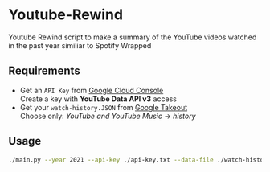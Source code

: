 # Youtube-Rewind
 
Youtube Rewind script to make a summary of the YouTube videos watched in the past year similiar to Spotify Wrapped


## Requirements
* Get an `API Key` from [Google Cloud Console](https://console.cloud.google.com/apis/library/youtube.googleapis.com)\
Create a key with  **YouTube Data API v3** access
 * Get your  `watch-history.JSON` from [Google Takeout](https://takeout.google.com)\
 Choose only: *YouTube and YouTube Music* -> *history*

## Usage
```bash
./main.py --year 2021 --api-key ./api-key.txt --data-file ./watch-history.json
```
